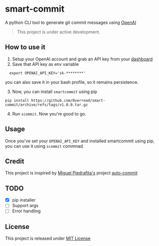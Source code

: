 
# smart-commit
A python CLI tool to generate git commit messages using [OpenAI](https://openai.com/blog/openai-codex/)

> This project is under active development.

## How to use it

1. Setup your OpenAI account and grab an API key from your [dashboard](https://openai.com/api/)
2. Save that API key as env variable 

  ```
    export OPENAI_API_KEY='sk-********'
  ```
  you can also save it in your bash profile, so it remains persistence.
  
3. Now, you can install `smartcommit` using pip

```
pip install https://github.com/0verread/smart-commit/archive/refs/tags/v1.0.0.tar.gz
```
4. Run `scommit`. Now you're good to go.
## Usage

Once you've set your `OPENAI_API_KEY` and installed smartcommit using pip, you can use it using `scommit` commnad.

## Credit
This project is inspired by [Miguel Piedrafita's](https://github.com/m1guelpf) project
 [auto-commit](https://github.com/m1guelpf/auto-commit)

## TODO

- [x] pip installer
- [ ] Support args
- [ ] Error handling

## License

This project is released under [MIT License](LICENSE)
